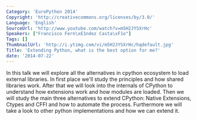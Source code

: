 ```yaml
---
Category: 'EuroPython 2014'
Copyright: 'http://creativecommons.org/licenses/by/3.0/'
Language: 'English'
SourceUrl: 'http://www.youtube.com/watch?v=m5H2JYSXrHc'
Speakers: ["Francisco Fern\xE1ndez Casta\xF1o"]
Tags: []
ThumbnailUrl: 'http://i.ytimg.com/vi/m5H2JYSXrHc/hqdefault.jpg'
Title: 'Extending Python, what is the best option for me?'
date: '2014-07-22'
---
```

In this talk we will explore all the alternatives in cpython ecosystem to load external libraries. In first place we'll study the principles and how shared libraries work. After that we will look into the internals of CPython to understand how extensions work and how modules are loaded. Then we will study the main three alternatives to extend CPython: Native Extensions, Ctypes and CFFI and how to automate the process. 
Furthermore we will take a look to other python implementations and how we can extend it.
